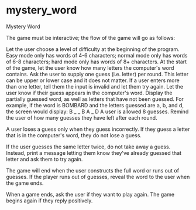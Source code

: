 # mystery_word
Mystery Word

The game must be interactive; the flow of the game will go as follows:

Let the user choose a level of difficulty at the beginning of the program. Easy mode only has words of 4-6 characters; normal mode only has words of 6-8 characters; hard mode only has words of 8+ characters.
At the start of the game, let the user know how many letters the computer's word contains.
Ask the user to supply one guess (i.e. letter) per round. This letter can be upper or lower case and it does not matter. If a user enters more than one letter, tell them the input is invalid and let them try again.
Let the user know if their guess appears in the computer's word.
Display the partially guessed word, as well as letters that have not been guessed. For example, if the word is BOMBARD and the letters guessed are a, b, and d, the screen would display:
B _ _ B A _ D
A user is allowed 8 guesses. Remind the user of how many guesses they have left after each round.

A user loses a guess only when they guess incorrectly. If they guess a letter that is in the computer's word, they do not lose a guess.

If the user guesses the same letter twice, do not take away a guess. Instead, print a message letting them know they've already guessed that letter and ask them to try again.

The game will end when the user constructs the full word or runs out of guesses. If the player runs out of guesses, reveal the word to the user when the game ends.

When a game ends, ask the user if they want to play again. The game begins again if they reply positively.
